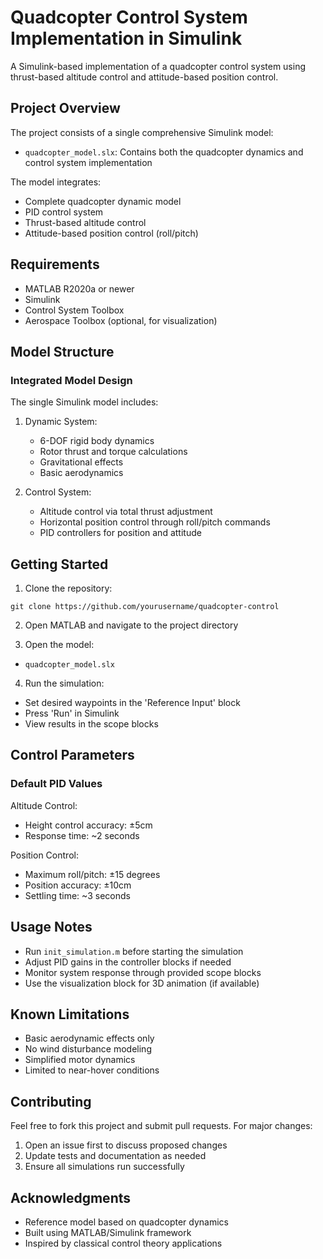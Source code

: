 # Quadcopter Control System Implementation in Simulink
A Simulink-based implementation of a quadcopter control system using thrust-based altitude control and attitude-based position control.

## Project Overview
The project consists of a single comprehensive Simulink model:
- `quadcopter_model.slx`: Contains both the quadcopter dynamics and control system implementation

The model integrates:
- Complete quadcopter dynamic model
- PID control system
- Thrust-based altitude control
- Attitude-based position control (roll/pitch)

## Requirements
- MATLAB R2020a or newer
- Simulink
- Control System Toolbox
- Aerospace Toolbox (optional, for visualization)

## Model Structure

### Integrated Model Design
The single Simulink model includes:
1. Dynamic System:
   - 6-DOF rigid body dynamics
   - Rotor thrust and torque calculations
   - Gravitational effects
   - Basic aerodynamics

2. Control System:
   - Altitude control via total thrust adjustment
   - Horizontal position control through roll/pitch commands
   - PID controllers for position and attitude

## Getting Started

1. Clone the repository:
```
git clone https://github.com/yourusername/quadcopter-control
```

2. Open MATLAB and navigate to the project directory

3. Open the model:
- `quadcopter_model.slx`

4. Run the simulation:
- Set desired waypoints in the 'Reference Input' block
- Press 'Run' in Simulink
- View results in the scope blocks

## Control Parameters

### Default PID Values
Altitude Control:
- Height control accuracy: ±5cm
- Response time: ~2 seconds

Position Control:
- Maximum roll/pitch: ±15 degrees
- Position accuracy: ±10cm
- Settling time: ~3 seconds

## Usage Notes
- Run `init_simulation.m` before starting the simulation
- Adjust PID gains in the controller blocks if needed
- Monitor system response through provided scope blocks
- Use the visualization block for 3D animation (if available)

## Known Limitations
- Basic aerodynamic effects only
- No wind disturbance modeling
- Simplified motor dynamics
- Limited to near-hover conditions

## Contributing
Feel free to fork this project and submit pull requests. For major changes:
1. Open an issue first to discuss proposed changes
2. Update tests and documentation as needed
3. Ensure all simulations run successfully

## Acknowledgments
- Reference model based on quadcopter dynamics
- Built using MATLAB/Simulink framework
- Inspired by classical control theory applications
